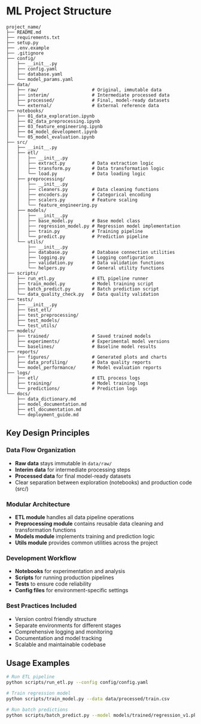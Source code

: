 # ML Project Structure

```
project_name/
├── README.md
├── requirements.txt
├── setup.py
├── .env.example
├── .gitignore
├── config/
│   ├── __init__.py
│   ├── config.yaml
│   ├── database.yaml
│   └── model_params.yaml
├── data/
│   ├── raw/                    # Original, immutable data
│   ├── interim/                # Intermediate processed data
│   ├── processed/              # Final, model-ready datasets
│   └── external/               # External reference data
├── notebooks/
│   ├── 01_data_exploration.ipynb
│   ├── 02_data_preprocessing.ipynb
│   ├── 03_feature_engineering.ipynb
│   ├── 04_model_development.ipynb
│   └── 05_model_evaluation.ipynb
├── src/
│   ├── __init__.py
│   ├── etl/
│   │   ├── __init__.py
│   │   ├── extract.py          # Data extraction logic
│   │   ├── transform.py        # Data transformation logic
│   │   └── load.py             # Data loading logic
│   ├── preprocessing/
│   │   ├── __init__.py
│   │   ├── cleaners.py         # Data cleaning functions
│   │   ├── encoders.py         # Categorical encoding
│   │   ├── scalers.py          # Feature scaling
│   │   └── feature_engineering.py
│   ├── models/
│   │   ├── __init__.py
│   │   ├── base_model.py       # Base model class
│   │   ├── regression_model.py # Regression model implementation
│   │   ├── train.py            # Training pipeline
│   │   └── predict.py          # Prediction pipeline
│   └── utils/
│       ├── __init__.py
│       ├── database.py         # Database connection utilities
│       ├── logging.py          # Logging configuration
│       ├── validation.py       # Data validation functions
│       └── helpers.py          # General utility functions
├── scripts/
│   ├── run_etl.py              # ETL pipeline runner
│   ├── train_model.py          # Model training script
│   ├── batch_predict.py        # Batch prediction script
│   └── data_quality_check.py   # Data quality validation
├── tests/
│   ├── __init__.py
│   ├── test_etl/
│   ├── test_preprocessing/
│   ├── test_models/
│   └── test_utils/
├── models/
│   ├── trained/                # Saved trained models
│   ├── experiments/            # Experimental model versions
│   └── baselines/              # Baseline model results
├── reports/
│   ├── figures/                # Generated plots and charts
│   ├── data_profiling/         # Data quality reports
│   └── model_performance/      # Model evaluation reports
├── logs/
│   ├── etl/                    # ETL process logs
│   ├── training/               # Model training logs
│   └── predictions/            # Prediction logs
└── docs/
    ├── data_dictionary.md
    ├── model_documentation.md
    ├── etl_documentation.md
    └── deployment_guide.md
```

## Key Design Principles

### Data Flow Organization
- **Raw data** stays immutable in `data/raw/`
- **Interim data** for intermediate processing steps
- **Processed data** for final model-ready datasets
- Clear separation between exploration (notebooks) and production code (src/)

### Modular Architecture
- **ETL module** handles all data pipeline operations
- **Preprocessing module** contains reusable data cleaning and transformation functions
- **Models module** implements training and prediction logic
- **Utils module** provides common utilities across the project

### Development Workflow
- **Notebooks** for experimentation and analysis
- **Scripts** for running production pipelines
- **Tests** to ensure code reliability
- **Config files** for environment-specific settings

### Best Practices Included
- Version control friendly structure
- Separate environments for different stages
- Comprehensive logging and monitoring
- Documentation and model tracking
- Scalable and maintainable codebase

## Usage Examples

```bash
# Run ETL pipeline
python scripts/run_etl.py --config config/config.yaml

# Train regression model
python scripts/train_model.py --data data/processed/train.csv

# Run batch predictions
python scripts/batch_predict.py --model models/trained/regression_v1.pkl
```
